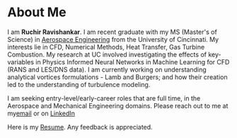 
<!--[Projects](./another-page.html).-->

# About Me

I am <b>Ruchir Ravishankar</b>. I am recent graduate with my MS (Master's of Science) in <u>Aerospace Engineering</u> from the University of Cincinnati. My interests lie in CFD, Numerical Methods, Heat Transfer, Gas Turbine Combustion. My research at UC involved investigating the effects of key-variables in Physics Informed Neural Networks in Machine Learning for CFD (RANS and LES/DNS data). I am currently working on understanding analytical vortices formulations - Lamb and Burgers; and how their creation led to the understanding of turbulence modeling.

I am seeking entry-level/early-career roles that are full time, in the Aerospace and Mechanical Engineering domains. Please reach out to me at my[email](mailto:ravishankarruchir@gmail.com) or on [LinkedIn](./_config.yaml/linkedin)

Here is my [Resume](./assets/files/RuchirRavishankar_resume.pdf). Any feedback is appreciated.

<!--## Header 2

> This is a blockquote following a header.
>
> When something is important enough, you do it even if the odds are not in your favor.

***
-->
